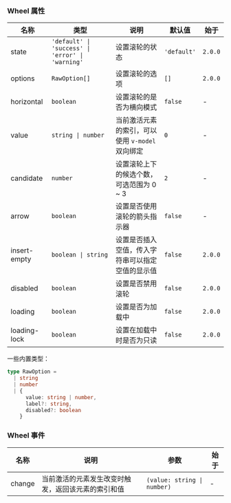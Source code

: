 ### Wheel 属性

| 名称         | 类型                                             | 说明                                             | 默认值      | 始于    |
| ------------ | ------------------------------------------------ | ------------------------------------------------ | ----------- | ------- |
| state        | `'default' \| 'success' \| 'error' \| 'warning'` | 设置滚轮的状态                                   | `'default'` | `2.0.0` |
| options      | `RawOption[]`                                    | 设置滚轮的选项                                   | `[]`        | `2.0.0` |
| horizontal   | `boolean`                                        | 设置滚轮的是否为横向模式                         | `false`     | -       |
| value        | `string \| number`                               | 当前激活元素的索引，可以使用 `v-model` 双向绑定  | `0`         | -       |
| candidate    | `number`                                         | 设置滚轮上下的候选个数，可选范围为 0 ~ 3         | `2`         | -       |
| arrow        | `boolean`                                        | 设置是否使用滚轮的箭头指示器                     | `false`     | -       |
| insert-empty | `boolean \| string`                              | 设置是否插入空值，传入字符串可以指定空值的显示值 | `false`     | `2.0.0` |
| disabled     | `boolean`                                        | 设置是否禁用滚轮                                 | `false`     | `2.0.0` |
| loading      | `boolean`                                        | 设置是否为加载中                                 | `false`     | `2.0.0` |
| loading-lock | `boolean`                                        | 设置在加载中时是否为只读                         | `false`     | `2.0.0` |

一些内置类型：

```ts
type RawOption =
  | string
  | number
  | {
      value: string | number,
      label?: string,
      disabled?: boolean
    }
```

### Wheel 事件

| 名称   | 说明                                               | 参数                        | 始于 |
| ------ | -------------------------------------------------- | --------------------------- | ---- |
| change | 当前激活的元素发生改变时触发，返回该元素的索引和值 | `(value: string \| number)` | -    |
